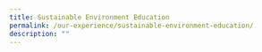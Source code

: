 ```yaml
---
title: Sustainable Environment Education
permalink: /our-experience/sustainable-environment-education/
description: ""
---
```

